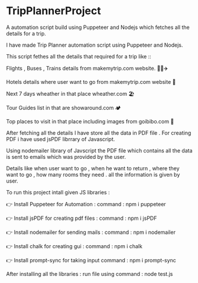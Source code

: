 # TripPlannerProject
A automation script build using Puppeteer and Nodejs which fetches all the details for a trip.

I have made Trip Planner automation script using Puppeteer and Nodejs. 

This script fethes all the details that required for  a trip like ::

Flights , Buses , Trains details from makemytrip.com website. 🚆🚌✈️

Hotels details where user want to go from makemytrip.com website 🏨

Next 7 days wheather in that place wheather.com 🏖️

Tour Guides list in that are  showaround.com 🏕️

Top places to visit in that place including images from  goibibo.com 🌄



After fetching all the details I have store all the data in PDF file . For creating PDF  i have used jsPDF librrary of Javascript. 

Using nodemailer library of Javscript the PDF file which contains all the data is sent to emails which was provided by the user. 


Details like when user want to go , when he want to return , where they want to go , how many rooms they need . all the information is given by user. 

To run this project intall given JS libraries :

👉 Install Puppeteer for Automation :
command : npm i puppeteer

👉 Install jsPDF  for creating pdf files :
command : npm i jsPDF

👉 Install nodemailer for sending mails :
command : npm i nodemailer

👉 Install chalk for creating gui :
command : npm i chalk

👉 Install prompt-sync for taking input
command : npm i prompt-sync

After installing all the libraries : run file using command : node test.js 


